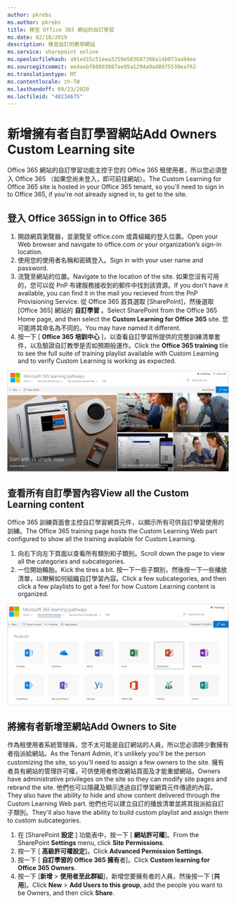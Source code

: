 ```yaml
---
author: pkrebs
ms.author: pkrebs
title: 移至 Office 365 網站的自訂學習
ms.date: 02/18/2019
description: 移至自訂的教學網站
ms.service: sharepoint online
ms.openlocfilehash: a91ed15c51eea3259e503687308a14b073aa94ee
ms.sourcegitcommit: ee4aebf60893887ae95a1294a9ad8975539ea762
ms.translationtype: MT
ms.contentlocale: zh-TW
ms.lasthandoff: 09/23/2020
ms.locfileid: "48234675"
---
```

# <a name="add-owners-custom-learning-site"></a><span data-ttu-id="0db65-103">新增擁有者自訂學習網站</span><span class="sxs-lookup"><span data-stu-id="0db65-103">Add Owners Custom Learning site</span></span>

<span data-ttu-id="0db65-104">Office 365 網站的自訂學習功能主控于您的 Office 365 租使用者，所以您必須登入 Office 365 （如果您尚未登入，即可前往網站）。</span><span class="sxs-lookup"><span data-stu-id="0db65-104">The Custom Learning for Office 365 site is hosted in your Office 365 tenant, so you'll need to sign in to Office 365, if you're not already signed in, to get to the site.</span></span> 

## <a name="sign-in-to-office-365"></a><span data-ttu-id="0db65-105">登入 Office 365</span><span class="sxs-lookup"><span data-stu-id="0db65-105">Sign in to Office 365</span></span> 

1.  <span data-ttu-id="0db65-106">開啟網頁瀏覽器，並瀏覽至 office.com 或貴組織的登入位置。</span><span class="sxs-lookup"><span data-stu-id="0db65-106">Open your Web browser and navigate to office.com or your organization’s sign-in location.</span></span> 
2.  <span data-ttu-id="0db65-107">使用您的使用者名稱和密碼登入。</span><span class="sxs-lookup"><span data-stu-id="0db65-107">Sign in with your user name and password.</span></span>
3.  <span data-ttu-id="0db65-108">流覽至網站的位置。</span><span class="sxs-lookup"><span data-stu-id="0db65-108">Navigate to the location of the site.</span></span> <span data-ttu-id="0db65-109">如果您沒有可用的，您可以從 PnP 布建服務接收到的郵件中找到該資源。</span><span class="sxs-lookup"><span data-stu-id="0db65-109">If you don't have it available, you can find it in the mail you recieved from the PnP Provisioning Service.</span></span> <span data-ttu-id="0db65-110">從 Office 365 首頁選取 [SharePoint]，然後選取 [Office 365] 網站的 **自訂學習** 。</span><span class="sxs-lookup"><span data-stu-id="0db65-110">Select SharePoint from the Office 365 Home page, and then select the **Custom Learning for Office 365** site.</span></span> <span data-ttu-id="0db65-111">您可能將其命名為不同的。</span><span class="sxs-lookup"><span data-stu-id="0db65-111">You may have named it different.</span></span> 
5. <span data-ttu-id="0db65-112">按一下 [ **Office 365 培訓中心** ]，以查看自訂學習所提供的完整訓練清單套件，以及驗證自訂教學是否如預期般運作。</span><span class="sxs-lookup"><span data-stu-id="0db65-112">Click the **Office 365 training** tile to see the full suite of training playlist available with Custom Learning and to verify Custom Learning is working as expected.</span></span> 

![cg-goto.png](media/cg-goto.png)

## <a name="view-all-the-custom-learning-content"></a><span data-ttu-id="0db65-114">查看所有自訂學習內容</span><span class="sxs-lookup"><span data-stu-id="0db65-114">View all the Custom Learning content</span></span>
<span data-ttu-id="0db65-115">Office 365 訓練頁面會主控自訂學習網頁元件，以顯示所有可供自訂學習使用的訓練。</span><span class="sxs-lookup"><span data-stu-id="0db65-115">The Office 365 training page hosts the Custom Learning Web part configured to show all the training available for Custom Learning.</span></span> 

1. <span data-ttu-id="0db65-116">向右下向左下頁面以查看所有類別和子類別。</span><span class="sxs-lookup"><span data-stu-id="0db65-116">Scroll down the page to view all the categories and subcategories.</span></span>
2. <span data-ttu-id="0db65-117">一位開始輪胎。</span><span class="sxs-lookup"><span data-stu-id="0db65-117">Kick the tires a bit.</span></span> <span data-ttu-id="0db65-118">按一下一些子類別，然後按一下一些播放清單，以瞭解如何組織自訂學習內容。</span><span class="sxs-lookup"><span data-stu-id="0db65-118">Click a few subcategories, and then click a few playlists to get a feel for how Custom Learning content is organized.</span></span> 

![cg-gotoall.png](media/cg-gotoall.png)

## <a name="add-owners-to-site"></a><span data-ttu-id="0db65-120">將擁有者新增至網站</span><span class="sxs-lookup"><span data-stu-id="0db65-120">Add Owners to Site</span></span>
<span data-ttu-id="0db65-121">作為租使用者系統管理員，您不太可能是自訂網站的人員，所以您必須將少數擁有者指派給網站。</span><span class="sxs-lookup"><span data-stu-id="0db65-121">As the Tenant Admin, it's unlikely you'll be the person customizing the site, so you'll need to assign a few owners to the site.</span></span> <span data-ttu-id="0db65-122">擁有者具有網站的管理許可權，可供使用者修改網站頁面及才能重塑網站。</span><span class="sxs-lookup"><span data-stu-id="0db65-122">Owners have administrative privileges on the site so they can modify site pages and rebrand the site.</span></span> <span data-ttu-id="0db65-123">他們也可以隱藏及顯示透過自訂學習網頁元件傳遞的內容。</span><span class="sxs-lookup"><span data-stu-id="0db65-123">They also have the ability to hide and show content delivered through the Custom Learning Web part.</span></span> <span data-ttu-id="0db65-124">他們也可以建立自訂的播放清單並將其指派給自訂子類別。</span><span class="sxs-lookup"><span data-stu-id="0db65-124">They'll also have the ability to build custom playlist and assign them to custom subcategories.</span></span>  

1. <span data-ttu-id="0db65-125">在 [SharePoint **設定** ] 功能表中，按一下 [ **網站許可權**]。</span><span class="sxs-lookup"><span data-stu-id="0db65-125">From the SharePoint **Settings** menu, click **Site Permissions**.</span></span>
2. <span data-ttu-id="0db65-126">按一下 [ **高級許可權設定**]。</span><span class="sxs-lookup"><span data-stu-id="0db65-126">Click **Advanced Permission Settings**.</span></span>
3. <span data-ttu-id="0db65-127">按一下 [ **自訂學習的 Office 365 擁有**者]。</span><span class="sxs-lookup"><span data-stu-id="0db65-127">Click **Custom learning for Office 365 Owners**.</span></span>
4. <span data-ttu-id="0db65-128">按一下 [**新增**  >  **使用者至此群組**]，新增您要擁有者的人員，然後按一下 [**共用**]。</span><span class="sxs-lookup"><span data-stu-id="0db65-128">Click **New** > **Add Users to this group**, add the people you want to be Owners, and then click **Share**.</span></span>

